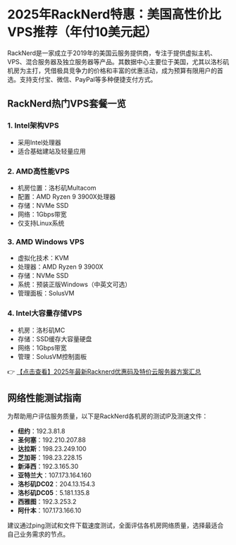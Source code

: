 # 2025年RackNerd特惠：美国高性价比VPS推荐（年付10美元起）

RackNerd是一家成立于2019年的美国云服务提供商，专注于提供虚拟主机、VPS、混合服务器及独立服务器等产品。其数据中心主要位于美国，尤其以洛杉矶机房为主打，凭借极具竞争力的价格和丰富的优惠活动，成为预算有限用户的首选。支持支付宝、微信、PayPal等多种便捷支付方式。

## RackNerd热门VPS套餐一览

### 1. Intel架构VPS
- 采用Intel处理器
- 适合基础建站及轻量应用

### 2. AMD高性能VPS
- 机房位置：洛杉矶Multacom
- 配置：AMD Ryzen 9 3900X处理器
- 存储：NVMe SSD
- 网络：1Gbps带宽
- 仅支持Linux系统

### 3. AMD Windows VPS
- 虚拟化技术：KVM
- 处理器：AMD Ryzen 9 3900X
- 存储：NVMe SSD
- 系统：预装正版Windows（中英文可选）
- 管理面板：SolusVM

### 4. Intel大容量存储VPS
- 机房：洛杉矶MC
- 存储：SSD缓存大容量硬盘
- 网络：1Gbps带宽
- 管理：SolusVM控制面板

👉 [【点击查看】2025年最新Racknerd优惠码及特价云服务器方案汇总](https://bit.ly/Rack_Nerd)

## 网络性能测试指南

为帮助用户评估服务质量，以下是RackNerd各机房的测试IP及测速文件：

- **纽约**：192.3.81.8
- **圣何塞**：192.210.207.88
- **达拉斯**：198.23.249.100
- **芝加哥**：198.23.228.15
- **新泽西**：192.3.165.30
- **亚特兰大**：107.173.164.160
- **洛杉矶DC02**：204.13.154.3
- **洛杉矶DC05**：5.181.135.8
- **西雅图**：192.3.253.2
- **阿什本**：107.173.166.10

建议通过ping测试和文件下载速度测试，全面评估各机房网络质量，选择最适合自己业务需求的节点。